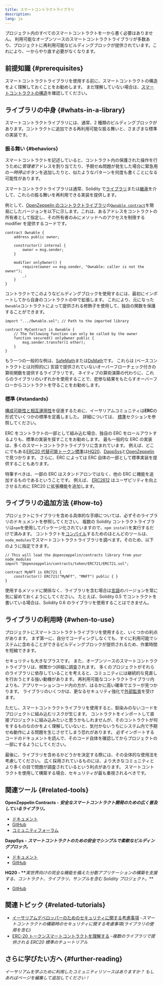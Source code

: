 ```yaml
---
title: スマートコントラクトライブラリ
description:
lang: ja
---
```


プロジェクト内のすべてのスマートコントラクトを一から書く必要はありません。 利用可能なオープンソースのスマートコントラクトライブラリが多数あり、プロジェクトに再利用可能なビルディングブロックが提供されています。これにより、一からやり直す必要がなくなります。

## 前提知識 {#prerequisites}

スマートコントラクトライブラリを使用する前に、スマートコントラクトの構造をよく理解しておくことをお勧めします。 まだ理解していない場合は、[スマートコントラクトの構造](/developers/docs/smart-contracts/anatomy/)を確認してください。

## ライブラリの中身 {#whats-in-a-library}

スマートコントラクトライブラリには、通常、2 種類のビルディングブロックがあります。コントラクトに追加できる再利用可能な振る舞いと、さまざまな標準の実装です。

### 振る舞い {#behaviors}

スマートコントラクトを記述していると、コントラクト内の保護された操作を行うために*管理者*アドレスを割り当てたり、予期せぬ問題が発生した場合に緊急用の*一時停止*ボタンを追加したりと、似たようなパターンを何度も書くことになる可能性があります。

スマートコントラクトライブラリは通常、Solidity で[ライブラリ](https://solidity.readthedocs.io/en/v0.7.2/contracts.html#libraries)または[継承](https://solidity.readthedocs.io/en/v0.7.2/contracts.html#inheritance)を介して、これらの振る舞いを再利用できる実装を提供します。

例として、[OpenZeppelin のコントラクトライブラリ](https://github.com/OpenZeppelin/openzeppelin-contracts)の[`Ownable contract`](https://github.com/OpenZeppelin/openzeppelin-contracts/blob/v3.2.0/contracts/access/Ownable.sol)を簡易にしたバージョンを以下に示します。これは、あるアドレスをコントラクトの所有者として指定し、その所有者のみにメソッドへのアクセスを制限する modifier を提供するコードです。

```solidity
contract Ownable {
    address public owner;

    constructor() internal {
        owner = msg.sender;
    }

    modifier onlyOwner() {
        require(owner == msg.sender, "Ownable: caller is not the owner");
        _;
    }
}
```

コントラクトでこのようなビルディングブロックを使用するには、最初にインポートしてから自身のコントラクトの中で拡張します。 これにより、元になった`Ownable`コントラクトによって提供される修飾子を使用して、独自の関数を保護することができます。

```solidity
import ".../Ownable.sol"; // Path to the imported library

contract MyContract is Ownable {
    // The following function can only be called by the owner
    function secured() onlyOwner public {
        msg.sender.transfer(1 ether);
    }
}
```

もう一つの一般的な例は、[SafeMath](https://docs.openzeppelin.com/contracts/3.x/utilities#math)または[DsMath](https://dappsys.readthedocs.io/en/latest/ds_math.html)です。 これらは (ベースコントラクトとは対照的に) 言語で提供されていないオーバーフローチェック付きの算術関数を提供するライブラリです。 ネイティブの算術演算の代わりに、これらのライブラリのいずれかを使用することで、悲惨な結果をもたらすオーバーフローからコントラクトを守ることをお勧めします。

### 標準 {#standards}

[構成可能性と相互運用性](/developers/docs/smart-contracts/composability/)を促進するために、イーサリアムコミュニティは**ERC**の形式でいくつかの標準を定義しました。 詳細については、 [標準](/developers/docs/standards/)セクションを参照してください。

ERC をコントラクトの一部として組み込む場合、独自の ERC をロールアウトするよりも、標準の実装を探すことをお勧めします。 最も一般的な ERC の実装は、多くのスマートコントラクトライブラリに含まれています。 例えば、どこにでもある[ERC20 代替可能トークン標準](/developers/tutorials/understand-the-erc-20-token-smart-contract/)は[HQ20](https://github.com/HQ20/contracts/blob/master/contracts/token/README.md)、[DappSys](https://github.com/dapphub/ds-token/)と[OpenZeppelin](https://docs.openzeppelin.com/contracts/3.x/erc20)で見つかります。 さらに、ERC によっては ERC 自体の一部として標準実装を提供することもあります。

特筆すべきは、一部の ERC はスタンドアロンではなく、他の ERC に機能を追加するものであるということです。 例えば、 [ERC2612](https://eips.xircanet/EIPS/eip-2612) はユーザビリティを向上させるために ERC20 に拡張機能を追加します。

## ライブラリの追加方法 {#how-to}

プロジェクトにライブラリを含める具体的な手順については、必ずそのライブラリのドキュメントを参照してください。 複数の Solidity コントラクトライブラリは`npm`を使用してパッケージ化されていますので、`npm install`を実行するだけで済みます。 コントラクトを[コンパイル](/developers/docs/smart-contracts/compiling/)するためのほとんどのツールは、`node_modules`でスマートコントラクトライブラリを調べます。そのため、以下のように指定できます。

```solidity
// This will load the @openzeppelin/contracts library from your node_modules
import "@openzeppelin/contracts/token/ERC721/ERC721.sol";

contract MyNFT is ERC721 {
    constructor() ERC721("MyNFT", "MNFT") public { }
}
```

使用するメソッドに関係なく、ライブラリを含む場合は[言語](/developers/docs/smart-contracts/languages/)のバージョンを常に気に留めておくようにしてください。 たとえば、Solidity 0.5 でコントラクトを書いている場合は、Solidity 0.6 のライブラリを使用することはできません。

## ライブラリの利用時 {#when-to-use}

プロジェクトにスマートコントラクトライブラリを使用すると、いくつかの利点があります。 まず第一に、自分でコーディングしなくても、すぐに利用可能でシステムに含めることができるビルディングブロックが提供されるため、作業時間を短縮できます。

セキュリティも大きなプラスです。 また、オープンソースのスマートコントラクトライブラリは、頻繁かつ詳細に調査されます。 多くのプロジェクトがそれらのライブラリに依存していることを考えると、コミュニティには継続的な見直しを行おうとする強い動機があります。 再利用可能なコントラクトライブラリ内よりも、アプリケーションコード内の方が、はるかに高い確率でエラーが見つかります。 ライブラリのいくつかは、更なるセキュリティ強化で[外部監査](https://github.com/OpenZeppelin/openzeppelin-contracts/tree/master/audit)を受けます。

ただし、スマートコントラクトライブラリを使用すると、馴染みのないコードをプロジェクトに組み込むリスクが生じます。 コントラクトをインポートして直接プロジェクトに組み込みたいと思うかもしれませんが、そのコントラクトが何をするものなのかをよく理解していないと、気付かないうちにシステム内で予期せぬ動作による問題を生じさせてしまう恐れがあります。 必ずインポートするコードのドキュメントを読んで、そのコード自体を確認してからプロジェクトの一部にするようにしてください。

最後に、ライブラリを含めるかどうかを決定する際には、その全体的な使用法を考慮してください。 広く採用されているものには、より大きなコミュニティとより多くの目で問題が調査されているという利点があります。 スマートコントラクトを使用して構築する場合、セキュリティが最も重視されるべきです。

## 関連ツール {#related-tools}

**OpenZeppelin Contracts -** **_安全なスマートコントラクト開発のための広く普及しているライブラリ。_**

- [ドキュメント](https://docs.openzeppelin.com/contracts/)
- [GitHub](https://github.com/OpenZeppelin/openzeppelin-contracts)
- [コミュニティフォーラム](https://forum.openzeppelin.com/c/general/16)

**DappSys -** **_スマートコントラクトのための安全でシンプルで柔軟なビルディングブロック。_**

- [ドキュメント](https://dappsys.readthedocs.io/)
- [GitHub](https://github.com/dapphub/dappsys)

**HQ20 - \*\***_実世界向けの完全な機能を備えた分散アプリケーションの構築を支援する、コントラクト、ライブラリ、サンプルを含む Solidity プロジェクト。_\*\*

- [GitHub](https://github.com/HQ20/contracts)

## 関連トピック {#related-tutorials}

- [イーサリアムデベロッパーのためのセキュリティに関する考慮事項](/developers/docs/smart-contracts/security/) _-スマートコントラクトの構築時のセキュリティに関する考慮事項(ライブラリの使用を含む)_
- [ERC-20 トークンスマートコントラクトを理解する](/developers/tutorials/understand-the-erc-20-token-smart-contract/) _-複数のライブラリで提供される ERC20 標準のチュートリアル_

## さらに学びたい方へ {#further-reading}

_イーサリアムを学ぶために利用したコミュニティリソースはありますか？ もしあればページを編集して追加してください！_
